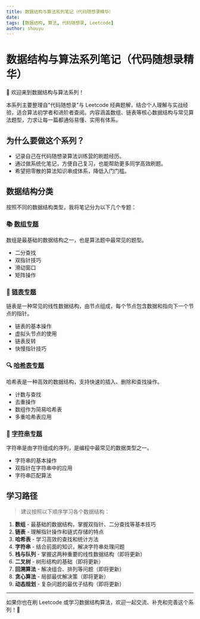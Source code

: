 ```yaml
---
title: 数据结构与算法系列笔记（代码随想录精华）
date:
tags: [数据结构, 算法, 代码随想录, Leetcode]
author: shouyu
---
```


# 数据结构与算法系列笔记（代码随想录精华）

👋 欢迎来到数据结构与算法系列！

本系列主要整理自"代码随想录"与 Leetcode 经典题解，结合个人理解与实战经验，适合算法初学者和进阶者查阅。内容涵盖数组、链表等核心数据结构与常见算法题型，力求让每一篇都通俗易懂、实用有体系。

## 为什么要做这个系列？

- 记录自己在代码随想录算法训练营的刷题经历。
- 通过做系统化笔记，方便自己复习，也能帮助更多同学高效刷题。
- 希望把零散的算法知识串成体系，降低入门门槛。

## 数据结构分类

按照不同的数据结构类型，我将笔记分为以下几个专题：

### 📚 [数组专题](./array/)

数组是最基础的数据结构之一，也是算法题中最常见的题型。

- 二分查找
- 双指针技巧
- 滑动窗口
- 矩阵操作

### 🔗 [链表专题](./linkedlist/)

链表是一种常见的线性数据结构，由节点组成，每个节点包含数据和指向下一个节点的指针。

- 链表的基本操作
- 虚拟头节点的使用
- 链表反转
- 快慢指针技巧

### 🔍 [哈希表专题](./hash/)

哈希表是一种高效的数据结构，支持快速的插入、删除和查找操作。

- 计数与查找
- 去重操作
- 数组作为简易哈希表
- 多重哈希表应用

### 📝 [字符串专题](./string/)

字符串是由字符组成的序列，是编程中最常见的数据类型之一。

- 字符串的基本操作
- 双指针在字符串中的应用
- 字符串匹配算法

## 学习路径

> 建议按照以下顺序学习各个数据结构：

1. **数组** - 最基础的数据结构，掌握双指针、二分查找等基本技巧
2. **链表** - 理解指针操作和链式存储的特点
3. **哈希表** - 学习高效的查找和统计方法
4. **字符串** - 结合前面的知识，解决字符串处理问题
5. **栈与队列** - 掌握这两种重要的线性数据结构（即将更新）
6. **二叉树** - 树形结构的基础（即将更新）
7. **回溯算法** - 解决组合、排列等问题（即将更新）
8. **贪心算法** - 局部最优解决策（即将更新）
9. **动态规划** - 复杂问题的最优子结构（即将更新）

---

如果你也在刷 Leetcode 或学习数据结构算法，欢迎一起交流、补充和完善这个系列！💪

